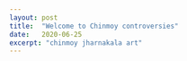 ```yaml
---
layout: post
title:  "Welcome to Chinmoy controversies"
date:   2020-06-25
excerpt: "chinmoy jharnakala art"
---
```

